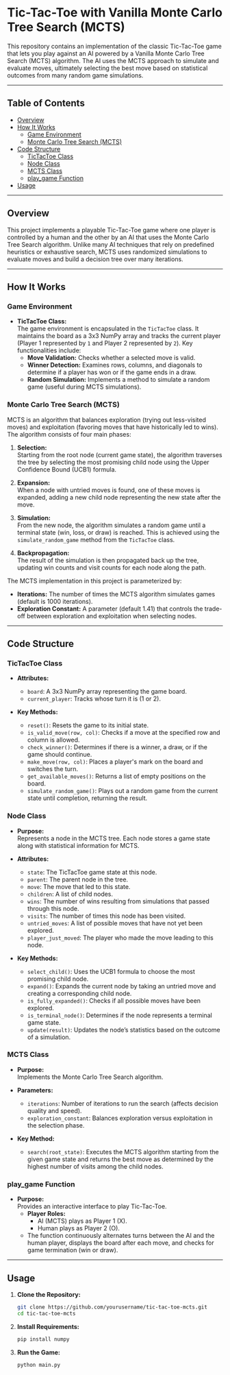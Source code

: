 # Tic-Tac-Toe with Vanilla Monte Carlo Tree Search (MCTS)

This repository contains an implementation of the classic Tic-Tac-Toe game that lets you play against an AI powered by a Vanilla Monte Carlo Tree Search (MCTS) algorithm. The AI uses the MCTS approach to simulate and evaluate moves, ultimately selecting the best move based on statistical outcomes from many random game simulations.

---

## Table of Contents

- [Overview](#overview)
- [How It Works](#how-it-works)
  - [Game Environment](#game-environment)
  - [Monte Carlo Tree Search (MCTS)](#monte-carlo-tree-search-mcts)
- [Code Structure](#code-structure)
  - [TicTacToe Class](#tictactoe-class)
  - [Node Class](#node-class)
  - [MCTS Class](#mcts-class)
  - [play_game Function](#play_game-function)
- [Usage](#usage)

---

## Overview

This project implements a playable Tic-Tac-Toe game where one player is controlled by a human and the other by an AI that uses the Monte Carlo Tree Search algorithm. Unlike many AI techniques that rely on predefined heuristics or exhaustive search, MCTS uses randomized simulations to evaluate moves and build a decision tree over many iterations.

---

## How It Works

### Game Environment

- **TicTacToe Class:**  
  The game environment is encapsulated in the `TicTacToe` class. It maintains the board as a 3x3 NumPy array and tracks the current player (Player 1 represented by `1` and Player 2 represented by `2`). Key functionalities include:
  - **Move Validation:** Checks whether a selected move is valid.
  - **Winner Detection:** Examines rows, columns, and diagonals to determine if a player has won or if the game ends in a draw.
  - **Random Simulation:** Implements a method to simulate a random game (useful during MCTS simulations).

### Monte Carlo Tree Search (MCTS)

MCTS is an algorithm that balances exploration (trying out less-visited moves) and exploitation (favoring moves that have historically led to wins). The algorithm consists of four main phases:

1. **Selection:**  
   Starting from the root node (current game state), the algorithm traverses the tree by selecting the most promising child node using the Upper Confidence Bound (UCB1) formula.

2. **Expansion:**  
   When a node with untried moves is found, one of these moves is expanded, adding a new child node representing the new state after the move.

3. **Simulation:**  
   From the new node, the algorithm simulates a random game until a terminal state (win, loss, or draw) is reached. This is achieved using the `simulate_random_game` method from the `TicTacToe` class.

4. **Backpropagation:**  
   The result of the simulation is then propagated back up the tree, updating win counts and visit counts for each node along the path.

The MCTS implementation in this project is parameterized by:
- **Iterations:** The number of times the MCTS algorithm simulates games (default is 1000 iterations).
- **Exploration Constant:** A parameter (default 1.41) that controls the trade-off between exploration and exploitation when selecting nodes.

---

## Code Structure

### TicTacToe Class

- **Attributes:**
  - `board`: A 3x3 NumPy array representing the game board.
  - `current_player`: Tracks whose turn it is (1 or 2).

- **Key Methods:**
  - `reset()`: Resets the game to its initial state.
  - `is_valid_move(row, col)`: Checks if a move at the specified row and column is allowed.
  - `check_winner()`: Determines if there is a winner, a draw, or if the game should continue.
  - `make_move(row, col)`: Places a player's mark on the board and switches the turn.
  - `get_available_moves()`: Returns a list of empty positions on the board.
  - `simulate_random_game()`: Plays out a random game from the current state until completion, returning the result.

### Node Class

- **Purpose:**  
  Represents a node in the MCTS tree. Each node stores a game state along with statistical information for MCTS.

- **Attributes:**
  - `state`: The TicTacToe game state at this node.
  - `parent`: The parent node in the tree.
  - `move`: The move that led to this state.
  - `children`: A list of child nodes.
  - `wins`: The number of wins resulting from simulations that passed through this node.
  - `visits`: The number of times this node has been visited.
  - `untried_moves`: A list of possible moves that have not yet been explored.
  - `player_just_moved`: The player who made the move leading to this node.

- **Key Methods:**
  - `select_child()`: Uses the UCB1 formula to choose the most promising child node.
  - `expand()`: Expands the current node by taking an untried move and creating a corresponding child node.
  - `is_fully_expanded()`: Checks if all possible moves have been explored.
  - `is_terminal_node()`: Determines if the node represents a terminal game state.
  - `update(result)`: Updates the node’s statistics based on the outcome of a simulation.

### MCTS Class

- **Purpose:**  
  Implements the Monte Carlo Tree Search algorithm.

- **Parameters:**
  - `iterations`: Number of iterations to run the search (affects decision quality and speed).
  - `exploration_constant`: Balances exploration versus exploitation in the selection phase.

- **Key Method:**
  - `search(root_state)`: Executes the MCTS algorithm starting from the given game state and returns the best move as determined by the highest number of visits among the child nodes.

### play_game Function

- **Purpose:**  
  Provides an interactive interface to play Tic-Tac-Toe.
  - **Player Roles:**  
    - AI (MCTS) plays as Player 1 (X).
    - Human plays as Player 2 (O).
  - The function continuously alternates turns between the AI and the human player, displays the board after each move, and checks for game termination (win or draw).

---

## Usage

1. **Clone the Repository:**
   ```bash
   git clone https://github.com/yourusername/tic-tac-toe-mcts.git
   cd tic-tac-toe-mcts

2. **Install Requirements:**
   ```bash
   pip install numpy
4. **Run the Game:**
   ```bash
   python main.py
